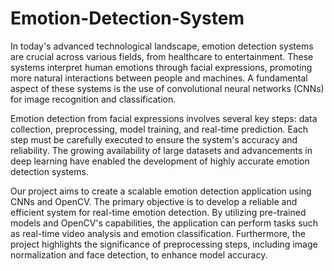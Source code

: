 # Emotion-Detection-System
In today's advanced technological landscape, emotion detection systems are crucial across various fields, from healthcare to entertainment. These systems interpret human emotions through facial expressions, promoting more natural interactions between people and machines. A fundamental aspect of these systems is the use of convolutional neural networks (CNNs) for image recognition and classification.

Emotion detection from facial expressions involves several key steps: data collection, preprocessing, model training, and real-time prediction. Each step must be carefully executed to ensure the system's accuracy and reliability. The growing availability of large datasets and advancements in deep learning have enabled the development of highly accurate emotion detection systems.

Our project aims to create a scalable emotion detection application using CNNs and OpenCV. The primary objective is to develop a reliable and efficient system for real-time emotion detection. By utilizing pre-trained models and OpenCV's capabilities, the application can perform tasks such as real-time video analysis and emotion classification. Furthermore, the project highlights the significance of preprocessing steps, including image normalization and face detection, to enhance model accuracy.
